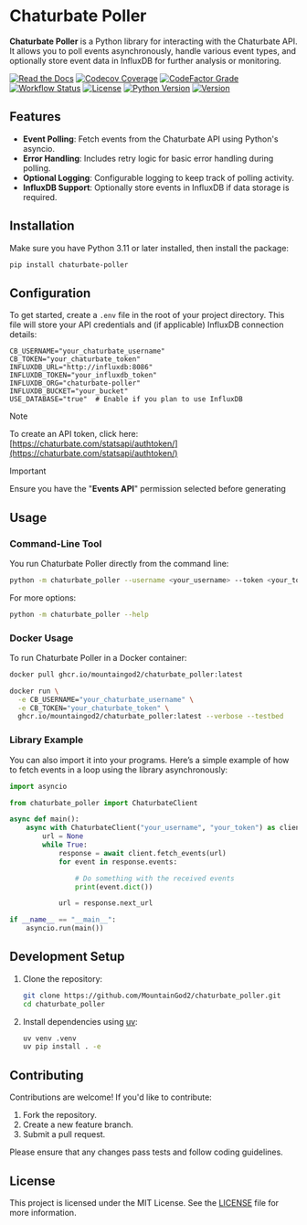 # Chaturbate Poller

**Chaturbate Poller** is a Python library for interacting with the Chaturbate API. It allows you to poll events asynchronously, handle various event types, and optionally store event data in InfluxDB for further analysis or monitoring.

[![Read the Docs](https://img.shields.io/readthedocs/chaturbate-poller?link=https%3A%2F%2Fchaturbate-poller.readthedocs.io%2Fen%2Fstable%2F)](https://chaturbate-poller.readthedocs.io/en/stable/)
[![Codecov Coverage](https://img.shields.io/codecov/c/github/MountainGod2/chaturbate_poller/main?link=https%3A%2F%2Fapp.codecov.io%2Fgh%2FMountainGod2%2Fchaturbate_poller)](https://app.codecov.io/gh/MountainGod2/chaturbate_poller/)
[![CodeFactor Grade](https://img.shields.io/codefactor/grade/github/MountainGod2/chaturbate_poller?link=https%3A%2F%2Fwww.codefactor.io%2Frepository%2Fgithub%2Fmountaingod2%2Fchaturbate_poller)](https://www.codefactor.io/repository/github/mountaingod2/chaturbate_poller)
[![Workflow Status](https://img.shields.io/github/actions/workflow/status/MountainGod2/chaturbate_poller/ci-cd-build.yml?branch=main&link=https%3A%2F%2Fgithub.com%2FMountainGod2%2Fchaturbate_poller%2Factions%2Fworkflows%2Fci-cd-build.yml)](https://github.com/MountainGod2/chaturbate_poller/actions/workflows/ci-cd-build.yml/)
[![License](https://img.shields.io/pypi/l/chaturbate-poller?link=https%3A%2F%2Fgithub.com%2FMountainGod2%2Fchaturbate_poller)](https://github.com/MountainGod2/chaturbate_poller?tab=MIT-1-ov-file)
[![Python Version](https://img.shields.io/pypi/pyversions/chaturbate-poller?link=https%3A%2F%2Fwww.python.org%2Fdownloads%2F)](https://www.python.org/downloads/)
[![Version](https://img.shields.io/pypi/v/chaturbate-poller?link=https%3A%2F%2Fpypi.org%2Fproject%2Fchaturbate-poller%2F)](https://pypi.org/project/chaturbate-poller/)

## Features

- **Event Polling**: Fetch events from the Chaturbate API using Python's asyncio.
- **Error Handling**: Includes retry logic for basic error handling during polling.
- **Optional Logging**: Configurable logging to keep track of polling activity.
- **InfluxDB Support**: Optionally store events in InfluxDB if data storage is required.

## Installation

Make sure you have Python 3.11 or later installed, then install the package:

```bash
pip install chaturbate-poller
```

## Configuration

To get started, create a `.env` file in the root of your project directory. This file will store your API credentials and (if applicable) InfluxDB connection details:

```text
CB_USERNAME="your_chaturbate_username"
CB_TOKEN="your_chaturbate_token"
INFLUXDB_URL="http://influxdb:8086"
INFLUXDB_TOKEN="your_influxdb_token"
INFLUXDB_ORG="chaturbate-poller"
INFLUXDB_BUCKET="your_bucket"
USE_DATABASE="true"  # Enable if you plan to use InfluxDB
```

> [!NOTE]
> To create an API token, click here: [https://chaturbate.com/statsapi/authtoken/](https://chaturbate.com/statsapi/authtoken/)

> [!IMPORTANT]
> Ensure you have the "**Events API**" permission selected before generating

## Usage

### Command-Line Tool

You run Chaturbate Poller directly from the command line:

```bash
python -m chaturbate_poller --username <your_username> --token <your_token>
```

For more options:

```bash
python -m chaturbate_poller --help
```

### Docker Usage

To run Chaturbate Poller in a Docker container:

```bash
docker pull ghcr.io/mountaingod2/chaturbate_poller:latest
```

```bash
docker run \
  -e CB_USERNAME="your_chaturbate_username" \
  -e CB_TOKEN="your_chaturbate_token" \
  ghcr.io/mountaingod2/chaturbate_poller:latest --verbose --testbed
```

### Library Example

You can also import it into your programs. Here’s a simple example of how to fetch events in a loop using the library asynchronously:

```python
import asyncio

from chaturbate_poller import ChaturbateClient

async def main():
    async with ChaturbateClient("your_username", "your_token") as client:
        url = None
        while True:
            response = await client.fetch_events(url)
            for event in response.events:

                # Do something with the received events
                print(event.dict())

            url = response.next_url

if __name__ == "__main__":
    asyncio.run(main())
```

## Development Setup

1. Clone the repository:
   ```bash
   git clone https://github.com/MountainGod2/chaturbate_poller.git
   cd chaturbate_poller
   ```

2. Install dependencies using [uv](https://docs.astral.sh/uv/):
   ```bash
   uv venv .venv
   uv pip install . -e
   ```

## Contributing

Contributions are welcome! If you'd like to contribute:

1. Fork the repository.
2. Create a new feature branch.
3. Submit a pull request.

Please ensure that any changes pass tests and follow coding guidelines.

## License

This project is licensed under the MIT License. See the [LICENSE](../LICENSE) file for more information.

